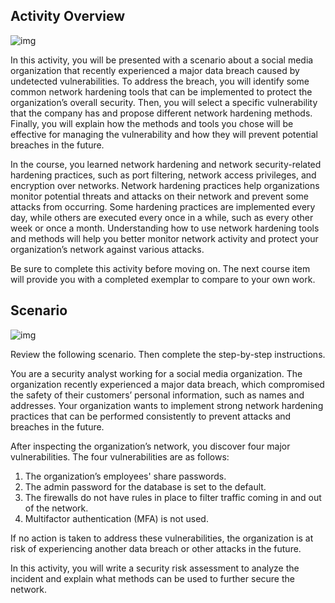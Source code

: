 ## Activity Overview



![img](https://d3c33hcgiwev3.cloudfront.net/imageAssetProxy.v1/X4MnQ1v-QA-_lJNRBb3B9g_3f6812e31cff4dc2aba6bb3c68238ff1_image.png?expiry=1719878400000&hmac=8ia6P6lGTF86i5WMYrMK6v2p850q_xx5OG9f-5avST8)

In this activity, you will be presented with a scenario about a social media organization that recently experienced a major data breach caused by undetected vulnerabilities. To address the breach, you will identify some common network hardening tools that can be implemented to protect the organization’s overall security. Then, you will select a specific vulnerability that the company has and propose different network hardening methods. Finally, you will explain how the methods and tools you chose will be effective for managing the vulnerability and how they will prevent potential breaches in the future. 

In the course, you learned network hardening and network security-related hardening practices, such as port filtering, network access privileges, and encryption over networks. Network hardening practices help organizations monitor potential threats and attacks on their network and prevent some attacks from occurring. Some hardening practices are implemented every day, while others are executed every once in a while, such as every other week or once a month. Understanding how to use network hardening tools and methods will help you better monitor network activity and protect your organization’s network against various attacks.

Be sure to complete this activity before moving on. The next course item will provide you with a completed exemplar to compare to your own work. 

## Scenario



![img](https://d3c33hcgiwev3.cloudfront.net/imageAssetProxy.v1/7fVQIPPOQGujoc9U3VaFFw_5fe63bb1e7594418838ce5a8ac7d04f1_image.png?expiry=1719878400000&hmac=sQXWsAw9M9RqqtKeysN9pKnr6YSanh8nfnpbBNbUHlU)

Review the following scenario. Then complete the step-by-step instructions.

You are a security analyst working for a social media organization. The organization recently experienced a major data breach, which compromised the safety of their customers’ personal information, such as names and addresses. Your organization wants to implement strong network hardening practices that can be performed consistently to prevent attacks and breaches in the future. 

After inspecting the organization’s network, you discover four major vulnerabilities. The four vulnerabilities are as follows:

1. The organization’s employees' share passwords.
2. The admin password for the database is set to the default.
3. The firewalls do not have rules in place to filter traffic coming in and out of the network.
4. Multifactor authentication (MFA) is not used. 

If no action is taken to address these vulnerabilities, the organization is at risk of experiencing another data breach or other attacks in the future. 

In this activity, you will write a security risk assessment to analyze the incident and explain what methods can be used to further secure the network.
